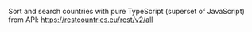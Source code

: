 Sort and search countries with pure TypeScript (superset of JavaScript) from API: https://restcountries.eu/rest/v2/all